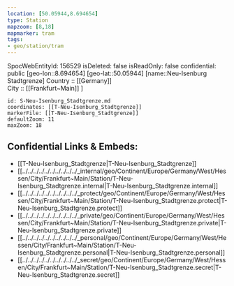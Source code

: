 ```yaml
---
location: [50.05944,8.694654] 
type: Station 
mapzoom: [8,18] 
mapmarker: tram 
tags:
- geo/station/tram
---
```

SpocWebEntityId: 156529
isDeleted: false
isReadOnly: false
confidential: public
[geo-lon::8.694654] 
[geo-lat::50.05944] 
[name::Neu-Isenburg Stadtgrenze] 
Country :: [[Germany]]  
City :: [[Frankfurt~Main]] ] 


```leaflet
id: S-Neu-Isenburg_Stadtgrenze.md
coordinates: [[T-Neu-Isenburg_Stadtgrenze]] 
markerFile: [[T-Neu-Isenburg_Stadtgrenze]] 
defaultZoom: 11 
maxZoom: 18
```


## Confidential Links & Embeds: 
- [[T-Neu-Isenburg_Stadtgrenze|T-Neu-Isenburg_Stadtgrenze]] 
- [[../../../../../../../../../../_internal/geo/Continent/Europe/Germany/West/Hessen/City/Frankfurt~Main/Station/T-Neu-Isenburg_Stadtgrenze.internal|T-Neu-Isenburg_Stadtgrenze.internal]] 
- [[../../../../../../../../../../_protect/geo/Continent/Europe/Germany/West/Hessen/City/Frankfurt~Main/Station/T-Neu-Isenburg_Stadtgrenze.protect|T-Neu-Isenburg_Stadtgrenze.protect]] 
- [[../../../../../../../../../../_private/geo/Continent/Europe/Germany/West/Hessen/City/Frankfurt~Main/Station/T-Neu-Isenburg_Stadtgrenze.private|T-Neu-Isenburg_Stadtgrenze.private]] 
- [[../../../../../../../../../../_personal/geo/Continent/Europe/Germany/West/Hessen/City/Frankfurt~Main/Station/T-Neu-Isenburg_Stadtgrenze.personal|T-Neu-Isenburg_Stadtgrenze.personal]] 
- [[../../../../../../../../../../_secret/geo/Continent/Europe/Germany/West/Hessen/City/Frankfurt~Main/Station/T-Neu-Isenburg_Stadtgrenze.secret|T-Neu-Isenburg_Stadtgrenze.secret]] 
